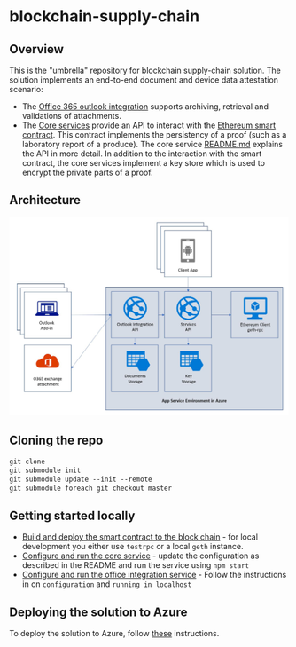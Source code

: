 # blockchain-supply-chain

## Overview
This is the "umbrella" repository for blockchain supply-chain solution. The solution implements an end-to-end document and device data attestation scenario:
* The [Office 365 outlook integration](https://github.com/Azure/supply-chain-office-integration) supports archiving, retrieval and validations of attachments. 
* The [Core services](https://github.com/Azure/supply-chain-services) provide an API to interact with the [Ethereum smart contract](https://github.com/Azure/supply-chain-smart-contracts). This contract implements the persistency of a proof (such as a laboratory report of a produce). The core service [README.md](https://github.com/Azure/supply-chain-services/blob/master/README.MD) explains the API in more detail. In addition to the interaction with the smart contract, the core services implement a key store which is used to encrypt the private parts of a proof. 

## Architecture
![Architecture overview](./diagrams/architecture.jpg)

## Cloning the repo
```
git clone
git submodule init 
git submodule update --init --remote
git submodule foreach git checkout master
```

## Getting started locally
* [Build and deploy the smart contract to the block chain](https://github.com/Azure/supply-chain-smart-contracts/blob/master/README.md) - for local development you either use `testrpc` or a local `geth` instance.
* [Configure and run the core service](https://github.com/Azure/supply-chain-services) - update the configuration as described in the README and run the service using `npm start`
* [Configure and run the office integration service](https://github.com/Azure/supply-chain-office-integration) - Follow the instructions in on `configuration` and `running in localhost`

## Deploying the solution to Azure
To deploy the solution to Azure, follow [these](https://github.com/Azure/blockchain-supply-chain/tree/master/azure-deployment) instructions.
